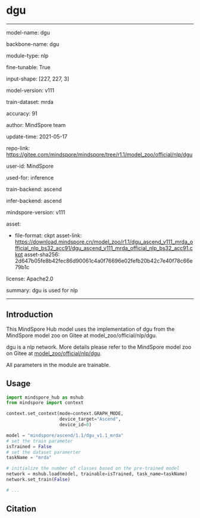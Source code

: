 # dgu

---

model-name: dgu

backbone-name: dgu

module-type: nlp

fine-tunable: True

input-shape: [227, 227, 3]

model-version: v111

train-dataset: mrda

accuracy: 91

author: MindSpore team

update-time: 2021-05-17

repo-link: <https://gitee.com/mindspore/mindspore/tree/r1.1/model_zoo/official/nlp/dgu>

user-id: MindSpore

used-for: inference

train-backend: ascend

infer-backend: ascend

mindspore-version: v111

asset:

-
    file-format: ckpt
    asset-link: <https://download.mindspore.cn/model_zoo/r1.1/dgu_ascend_v111_mrda_official_nlp_bs32_acc91/dgu_ascend_v111_mrda_official_nlp_bs32_acc91.ckpt>
    asset-sha256: 2d647b05fe8b42fec86d90061c4a0f76696e02fefb20b42c7e40f78c66e79b1c

license: Apache2.0

summary: dgu is used for nlp

---

## Introduction

This MindSpore Hub model uses the implementation of dgu from the MindSpore model zoo on Gitee at model_zoo/official/nlp/dgu.

dgu is a nlp network. More details please refer to the MindSpore model zoo on Gitee at [model_zoo/official/nlp/dgu](https://gitee.com/mindspore/mindspore/blob/r1.1/model_zoo/official/nlp/dgu/README_CN.md).

All parameters in the module are trainable.

## Usage

```python
import mindspore_hub as mshub
from mindspore import context

context.set_context(mode=context.GRAPH_MODE,
                    device_target="Ascend",
                    device_id=0)

model = "mindspore/ascend/1.1/dgu_v1.1_mrda"
# set the train parameter
isTrained = False
# set the dataset paramerter
taskName = "mrda"

# initialize the number of classes based on the pre-trained model
network = mshub.load(model, trainable=isTrained, task_name=taskName)
network.set_train(False)

# ...
```

## Citation
